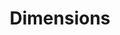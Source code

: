 ---
layout: default
bigquery: https://console.cloud.google.com/bigquery?p=covid-19-dimensions-ai&page=table&d=data&t=publications
contributors: Digital Science, https://www.digital-science.com/
cost: Free for personal, non-commercial use.
description: Dimensions contains more than 100 million publications, ranging from
  articles published in scholarly journals, books and book chapters, to preprints
  and conference proceedings. All publications are contextualized with linked data
  sets, funding, publications, patents, clinical trials, and policy documents. You
  can also view associated categories, funders, institutions, and researcher profiles.
documentation: https://docs.dimensions.ai/bigquery/index.html
last_edit: 04/07/2022, 07:43:28
location: https://www.dimensions.ai/products/free/
maintained_by: Digital Science, https://www.digital-science.com/
schema_fields:
- research_org_country_names
- email_address
- ipcr
- interventions
- original_assignee
- organisation_details
- address
- application_number
- publisher
- mesh_terms
- book_series_title
- gender
- clinical_trial_ids
- original_abstract
- category_sdg
- category_rcdc
- date_modified
- funder_org_acronyms
- filing_year
- priority_year
- name
- linkout
- isbn
- repository_id
- associated_publication_arxiv_id
- proceedings_title
- altmetrics
- publication_date
- date_normal
- source_id
- type
- journal
- current_assignee_countries
- wikipedia_url
- mesh_headings
- registry
- funding_nzd
- resulting_publication_doi
- date_inserted
- created_date
- funder_org_countries
- book_title
- year
- conditions
- aliases
- date_print
- original_title
- funding_jpy
- current_assignee
- category_icrp_ct
- kind
- publication_ids
- funding_details
- associated_grant_ids
- associated_publication_doi
- foa_number
- status
- arxiv_id
- relationships
- research_org_state_codes
- pages
- active_years
- acknowledgements
- repository_name
- citations
- cpc
- family_id
- eisbn
- research_org_state_names
- end_date
- investigators
- embargo_date
- family_members_ids
- funding_chf
- subtitles
- funding_usd
- granted_date
- concepts
- date_imported_gbq
- original_assignee_orgs
- conference
- title
- start_date
- funding_amount
- filing_date
- volume
- expiration_year
- funding_gbp
- open_access_categories
- assignee_countries
- parent_id
- description
- open_access_categories_v2
- assignee_orgs
- types
- acronym
- supporting_grant_ids
- repository_url
- language
- resulting_publication_ids
- citations_count
- research_orgs
- authors
- funder_countries
- category_icrp_cso
- date_online
- associated_publication_pmid
- id
- acronyms
- funder_org
- category_bra
- citation_string
- grant_number
- editors
- funder_org_state_codes
- category_uoa
- license
- doi
- funding_cad
- established
- pmcid
- funder_org_cities
- abstract
- category_hrcs_hc
- links
- metrics
- category_for
- end_year
- legal_status
- start_year
- brief_title
- filing_status
- issue
- journal_lists
- date
- funding_currency
- funding_aud
- expiration_date
- publication_year
- category_hra
- categories
- patent_ids
- funding_cny
- jurisdiction
- labels
- research_org_city_names
- legal_events
- cited_by_ids
- funding_eur
- funder_orgs
- family_count
- inventor_names
- researcher_ids
- category_hrcs_rac
- phase
- external_ids
- reference_ids
- granted_year
- pmid
- research_org_countries
- associated_publication_id
- priority_date
- research_org_cities
- current_assignee_orgs
- original_assignee_countries
shortname: dimensions
tags:
- scholarly literature
- patents
- funding
- clinical trials
- academic profiles
terms_of_use: 'Use of both the Dimensions COVID-19 dataset and full Dimensions dataset
  are subject to the Dimensions Terms of use: https://www.dimensions.ai/policies-terms-legal '
title: Dimensions
uuid: dcff88bd-fe6b-4fdb-8159-809bf9d7bc1c
---